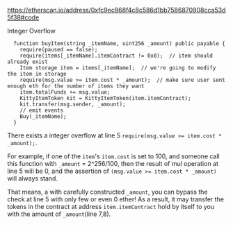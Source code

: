 
https://etherscan.io/address/0xfc9ec868f4c8c586d1bb7586870908cca53d5f38#code

Integer Overflow

      function buyItem(string _itemName, uint256 _amount) public payable {
        require(paused == false);
        require(items[_itemName].itemContract != 0x0);  // item should already exist
        Item storage item = items[_itemName];  // we're going to modify the item in storage
        require(msg.value >= item.cost * _amount);  // make sure user sent enough eth for the number of items they want
        item.totalFunds += msg.value;
        KittyItemToken kit = KittyItemToken(item.itemContract);
        kit.transfer(msg.sender, _amount);
        // emit events
        Buy(_itemName);
      }
      
There exists a integer overflow at line 5 `require(msg.value >= item.cost * _amount);`.

For example, if one of the `item`'s `item.cost` is set to 100, and someone call this function with `_amount` = 2^256/100, then the result of mul operation at line 5 will be 0, and the assertion of `(msg.value >= item.cost * _amount)` will always stand.
 
That means, a with carefully constructed `_amount`, you can bypass the check at line 5 with only few or even 0 ether! As a result, it may transfer the tokens in the contract at address `item.itemContract` hold by itself to you with the amount of `_amount`(line 7,8).
